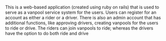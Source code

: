 This is a web-based application (created using ruby on rails) that is used to serve as a vanpool service system for the users. Users can register for an account as either a rider or a driver. There is also an admin account that has additional functions, like approving drivers, creating vanpools for the users to ride or drive. The riders can join vanpools to ride; whereas the drivers have the option to do both ride and drive

